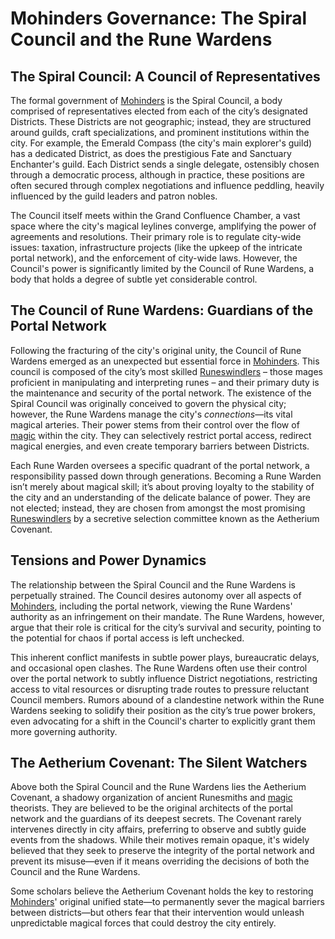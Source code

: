 # Mohinders Governance: The Spiral Council and the Rune Wardens

## The Spiral Council: A Council of Representatives

The formal government of [Mohinders](/geography/settlement/city/mohinders.md) is the Spiral Council, a body comprised of representatives elected from each of the city’s designated Districts. These Districts are not geographic; instead, they are structured around guilds, craft specializations, and prominent institutions within the city. For example, the Emerald Compass (the city's main explorer's guild) has a dedicated District, as does the prestigious Fate and Sanctuary Enchanter's guild. Each District sends a single delegate, ostensibly chosen through a democratic process, although in practice, these positions are often secured through complex negotiations and influence peddling, heavily influenced by the guild leaders and patron nobles.

The Council itself meets within the Grand Confluence Chamber, a vast space where the city's magical leylines converge, amplifying the power of agreements and resolutions.  Their primary role is to regulate city-wide issues: taxation, infrastructure projects (like the upkeep of the intricate portal network), and the enforcement of city-wide laws. However, the Council's power is significantly limited by the Council of Rune Wardens, a body that holds a degree of subtle yet considerable control.

## The Council of Rune Wardens: Guardians of the Portal Network

Following the fracturing of the city's original unity, the Council of Rune Wardens emerged as an unexpected but essential force in [Mohinders](/geography/settlement/city/mohinders.md). This council is composed of the city’s most skilled [Runeswindlers](/geography/settlement/city/mohinders/runeswindler.md) – those mages proficient in manipulating and interpreting runes – and their primary duty is the maintenance and security of the portal network. The existence of the Spiral Council was originally conceived to govern the physical city; however, the Rune Wardens manage the city's *connections*—its vital magical arteries. Their power stems from their control over the flow of [magic](/structure/mechanic/magic.md) within the city. They can selectively restrict portal access, redirect magical energies, and even create temporary barriers between Districts. 

Each Rune Warden oversees a specific quadrant of the portal network, a responsibility passed down through generations. Becoming a Rune Warden isn’t merely about magical skill; it’s about proving loyalty to the stability of the city and an understanding of the delicate balance of power. They are not elected; instead, they are chosen from amongst the most promising [Runeswindlers](/geography/settlement/city/mohinders/runeswindler.md) by a secretive selection committee known as the Aetherium Covenant.

## Tensions and Power Dynamics

The relationship between the Spiral Council and the Rune Wardens is perpetually strained. The Council desires autonomy over all aspects of [Mohinders](/geography/settlement/city/mohinders.md), including the portal network, viewing the Rune Wardens' authority as an infringement on their mandate. The Rune Wardens, however, argue that their role is critical for the city’s survival and security, pointing to the potential for chaos if portal access is left unchecked.  

This inherent conflict manifests in subtle power plays, bureaucratic delays, and occasional open clashes. The Rune Wardens often use their control over the portal network to subtly influence District negotiations, restricting access to vital resources or disrupting trade routes to pressure reluctant Council members. Rumors abound of a clandestine network within the Rune Wardens seeking to solidify their position as the city’s true power brokers, even advocating for a shift in the Council's charter to explicitly grant them more governing authority.

## The Aetherium Covenant: The Silent Watchers

Above both the Spiral Council and the Rune Wardens lies the Aetherium Covenant, a shadowy organization of ancient Runesmiths and [magic](/structure/mechanic/magic.md) theorists. They are believed to be the original architects of the portal network and the guardians of its deepest secrets. The Covenant rarely intervenes directly in city affairs, preferring to observe and subtly guide events from the shadows.  While their motives remain opaque, it's widely believed that they seek to preserve the integrity of the portal network and prevent its misuse—even if it means overriding the decisions of both the Council and the Rune Wardens.

Some scholars believe the Aetherium Covenant holds the key to restoring [Mohinders](/geography/settlement/city/mohinders.md)' original unified state—to permanently sever the magical barriers between districts—but others fear that their intervention would unleash unpredictable magical forces that could destroy the city entirely.
